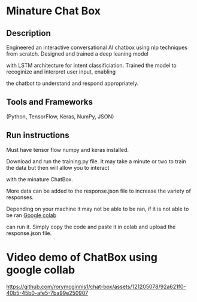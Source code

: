 # Minature Chat Box

## Description

Engineered an interactive conversational AI chatbox using nlp techniques from scratch. Designed and trained a deep leaning model 

with LSTM architecture for intent classificiation. Trained the model to recoginize and interpret user input, enabling 

the chatbot to understand and respond appropriately.


## Tools and Frameworks
(Python, TensorFlow, Keras, NumPy, JSON)

## Run instructions

Must have tensor flow numpy and keras installed.

Download and run the training.py file. It may take a minute or two to train the data but then will allow you to interact 

with the minature ChatBox. 

More data can be added to the response.json file to increase the variety of responses.

Depending on your machine it may not be able to be ran, if it is not able to be ran [Google colab](https://colab.research.google.com) 

can run it. Simply copy the code and paste it in colab and upload the response.json file.

# Video demo of ChatBox using google collab



https://github.com/rorymcginnis1/chat-box/assets/121205078/92a621f0-40b5-45b0-afe5-7ba99e250907

